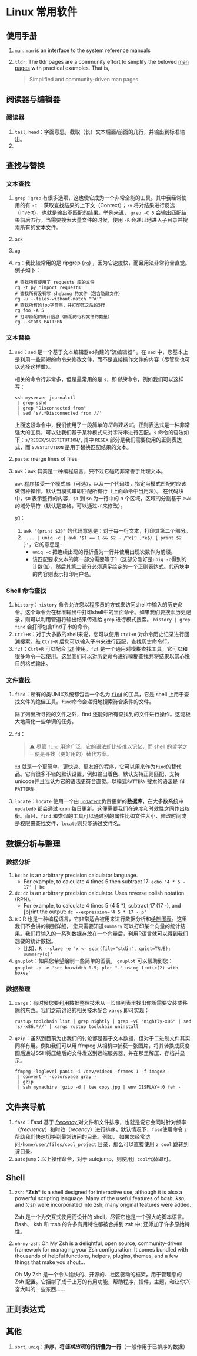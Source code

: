 # Linux 常用软件

## 使用手册

1. `man`: `man` is an interface to the system reference manuals

2. `tldr`: The tldr pages are a community effort to simplify the beloved [man pages](https://en.wikipedia.org/wiki/Man_page) with practical examples. That is, 

   > Simplified and community-driven man pages

## 阅读器与编辑器

### 阅读器

1. `tail`, `head`：字面意思，截取（长）文本后面/前面的几行，并输出到标准输出。
2. 

## 查找与替换

### 文本查找

1. `grep`：`grep` 有很多选项，这也使它成为一个非常全能的工具。其中我经常使用的有 `-C` ：获取查找结果的上下文（Context）；`-v` 将对结果进行反选（Invert），也就是输出不匹配的结果。举例来说， `grep -C 5` 会输出匹配结果前后五行。当需要搜索大量文件的时候，使用 `-R` 会递归地进入子目录并搜索所有的文本文件。

2. `ack`

3. `ag`

4. `rg`：我比较常用的是 ripgrep (`rg`) ，因为它速度快，而且用法非常符合直觉。例子如下：

   ```shell
   # 查找所有使用了 requests 库的文件
   rg -t py 'import requests'
   # 查找所有没有写 shebang 的文件（包含隐藏文件）
   rg -u --files-without-match "^#!"
   # 查找所有的foo字符串，并打印其之后的5行
   rg foo -A 5
   # 打印匹配的统计信息（匹配的行和文件的数量）
   rg --stats PATTERN
   ```

### 文本替换

1. `sed`：`sed` 是一个基于文本编辑器`ed`构建的”流编辑器” 。在 `sed` 中，您基本上是利用一些简短的命令来修改文件，而不是直接操作文件的内容（尽管您也可以选择这样做）。

   相关的命令行非常多，但是最常用的是 `s`，即*替换*命令，例如我们可以这样写：

   ```shell
   ssh myserver journalctl
    | grep sshd
    | grep "Disconnected from"
    | sed 's/.*Disconnected from //'
   ```

   上面这段命令中，我们使用了一段简单的*正则表达式*。正则表达式是一种非常强大的工具，可以让我们基于某种模式来对字符串进行匹配。`s` 命令的语法如下：`s/REGEX/SUBSTITUTION/`, 其中 `REGEX` 部分是我们需要使用的正则表达式，而 `SUBSTITUTION` 是用于替换匹配结果的文本。

2. `paste`: merge lines of files

3. `awk`：`awk` 其实是一种编程语言，只不过它碰巧非常善于处理文本。

   `awk` 程序接受一个模式串（可选），以及一个代码块，指定当模式匹配时应该做何种操作。默认当模式串即匹配所有行（上面命令中当用法）。 在代码块中，`$0` 表示整行的内容，`$1` 到 `$n` 为一行中的 n 个区域，区域的分割基于 `awk` 的域分隔符（默认是空格，可以通过`-F`来修改）。

   如：

   1. `awk '{print $2}'` 的代码意思是：对于每一行文本，打印其第二个部分。
   2. ` ... | uniq -c | awk '$1 == 1 && $2 ~ /^c[^ ]*e$/ { print $2 }'`，它的意思是- 
      - `uniq -c` 把连续出现的行折叠为一行并使用出现次数作为前缀。
      - 该匹配要求文本的第一部分需要等于1（这部分刚好是`uniq -c`得到的计数值），然后其第二部分必须满足给定的一个正则表达式。代码块中的内容则表示打印用户名。

### Shell 命令查找

1. `history`：`history`  命令允许您以程序员的方式来访问shell中输入的历史命令。这个命令会在标准输出中打印shell中的里面命令。如果我们要搜索历史记录，则可以利用管道将输出结果传递给 `grep` 进行模式搜索。 `history | grep find` 会打印包含find子串的命令。
2. `Ctrl+R`：对于大多数的shell来说，您可以使用 `Ctrl+R` 对命令历史记录进行回溯搜索。敲 `Ctrl+R` 后您可以输入子串来进行匹配，查找历史命令行。
3. `fzf`：`Ctrl+R` 可以配合 [fzf](https://github.com/junegunn/fzf/wiki/Configuring-shell-key-bindings#ctrl-r) 使用。`fzf` 是一个通用对模糊查找工具，它可以和很多命令一起使用。这里我们可以对历史命令进行模糊查找并将结果以赏心悦目的格式输出。

### 文件查找

1. `find`：所有的类UNIX系统都包含一个名为 [`find`](https://man7.org/linux/man-pages/man1/find.1.html) 的工具，它是 shell 上用于查找文件的绝佳工具。`find`命令会递归地搜索符合条件的文件。

   除了列出所寻找的文件之外，find 还能对所有查找到的文件进行操作。这能极大地简化一些单调的任务。

2. `fd`：

   > :warning: 尽管 `find` 用途广泛，它的语法却比较难以记忆，而 shell 的哲学之一便是寻找（更好用的）替代方案。

   [`fd`](https://github.com/sharkdp/fd) 就是一个更简单、更快速、更友好的程序，它可以用来作为`find`的替代品。它有很多不错的默认设置，例如输出着色、默认支持正则匹配、支持unicode并且我认为它的语法更符合直觉。以模式`PATTERN` 搜索的语法是 `fd PATTERN`。

3. `locate`：`locate` 使用一个由 [`updatedb`](https://man7.org/linux/man-pages/man1/updatedb.1.html)负责更新的**数据库**，在大多数系统中 `updatedb` 都会通过 [`cron`](https://man7.org/linux/man-pages/man8/cron.8.html) 每日更新。这便需要我们在速度和时效性之间作出权衡。而且，`find` 和类似的工具可以通过别的属性比如文件大小、修改时间或是权限来查找文件，`locate`则只能通过文件名。

   

##  数据分析与整理

### 数据分析

1. `bc`: `bc` is an arbitrary precision calculator language.
   - For example, to calculate 4 times 5 then subtract 17: `echo '4 * 5 - 17' | bc`
2. `dc`: `dc` is an arbitrary precision calculator. Uses reverse polish notation (RPN).
   - For example, to calculate 4 times 5 (4 5 *), subtract 17 (17 -), and [p]rint the output:
     `dc --expression='4 5 * 17 - p'`
3. `R`：R 也是一种编程语言，它非常适合被用来进行数据分析和[绘制图表](https://ggplot2.tidyverse.org/)。这里我们不会讲的特别详细， 您只需要知道`summary` 可以打印某个向量的统计结果。我们将输入的一系列数据存放在一个向量后，利用R语言就可以得到我们想要的统计数据。
   - 比如，`R --slave -e 'x <- scan(file="stdin", quiet=TRUE); summary(x)'`
4. `gnuplot`：如果您希望绘制一些简单的图表， `gnuplot` 可以帮助到您：`gnuplot -p -e 'set boxwidth 0.5; plot "-" using 1:xtic(2) with boxes'`

### 数据整理

1. `xargs`：有时候您要利用数据整理技术从一长串列表里找出你所需要安装或移除的东西。我们之前讨论的相关技术配合 `xargs` 即可实现：

   ```shell
   rustup toolchain list | grep nightly | grep -vE "nightly-x86" | sed 's/-x86.*//' | xargs rustup toolchain uninstall
   ```

2. `gzip`：虽然到目前为止我们的讨论都是基于文本数据，但对于二进制文件其实同样有用。例如我们可以用 ffmpeg 从相机中捕获一张图片，将其转换成灰度图后通过SSH将压缩后的文件发送到远端服务器，并在那里解压、存档并显示。

   ```shell
   ffmpeg -loglevel panic -i /dev/video0 -frames 1 -f image2 -
    | convert - -colorspace gray -
    | gzip
    | ssh mymachine 'gzip -d | tee copy.jpg | env DISPLAY=:0 feh -'
   ```

## 文件夹导航

1. `fasd`：Fasd 基于 [*frecency* ](https://developer.mozilla.org/en-US/docs/Mozilla/Tech/Places/Frecency_algorithm)对文件和文件排序，也就是说它会同时针对频率（*frequency*）和时效（*recency*）进行排序。默认情况下，`fasd`使用命令 `z` 帮助我们快速切换到最常访问的目录。例如， 如果您经常访问`/home/user/files/cool_project` 目录，那么可以直接使用 `z cool` 跳转到该目录。
2. `autojump`：以上操作命令，对于 autojump，则使用`j cool`代替即可。

## Shell

1. `zsh`: ***Zsh\*** is a shell designed for interactive use, although it is also a powerful scripting language. Many of the useful features of *bash*, *ksh*, and *tcsh* were incorporated into zsh; many original features were added.

   Zsh 是一个为交互式使用而设计的 shell，尽管它也是一个强大的脚本语言。Bash、 ksh 和 tcsh 的许多有用特性都被合并到 zsh 中; 还添加了许多原始特性。

2. `oh-my-zsh`: Oh My Zsh is a delightful, open source, community-driven framework for managing your Zsh configuration. It comes bundled with thousands of helpful functions, helpers, plugins, themes, and a few things that make you shout...

   Oh My Zsh 是一个令人愉快的、开源的、社区驱动的框架，用于管理您的 Zsh 配置。它捆绑了成千上万的有用功能，帮助程序，插件，主题，和让你兴奋大叫的一些东西……

## 正则表达式

## 其他

1. `sort`, `uniq`：**排序**，**将*连续出现*的行折叠为一行**（一般作用于已排序的数据）
